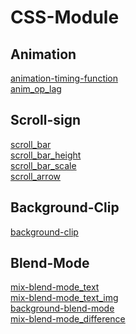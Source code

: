 
# CSS-Module

## Animation 
[animation-timing-function](https://yoshfrog.github.io/css-module/animation/animation-timing-function.html)<br>
[anim_op_lag](https://yoshfrog.github.io/css-module/animation/anim_op_lag.html)<br>

## Scroll-sign
[scroll_bar](https://yoshfrog.github.io/css-module/scroll-sign/scroll_bar.html)<br>
[scroll_bar_height](https://yoshfrog.github.io/css-module/scroll-sign/scroll_bar_height.html)<br>
[scroll_bar_scale](https://yoshfrog.github.io/css-module/scroll-sign/scroll_bar_scale.html)<br>
[scroll_arrow](https://yoshfrog.github.io/css-module/scroll-sign/scroll_arrow.html)<br>

## Background-Clip
[background-clip](https://yoshfrog.github.io/css-module/background-clip/background-clip.html)<br>

## Blend-Mode
[mix-blend-mode_text](https://yoshfrog.github.io/css-module/blend-mode/mix-blend-mode_text.html)<br>
[mix-blend-mode_text_img](https://yoshfrog.github.io/css-module/blend-mode/mix-blend-mode_text_img.html)<br>
[background-blend-mode](https://yoshfrog.github.io/css-module/blend-mode/background-blend-mode.html)<br>
[mix-blend-mode_difference](https://yoshfrog.github.io/css-module/blend-mode/mix-blend-mode_difference.html)<br>
